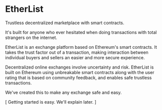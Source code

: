 # EtherList #

Trustless decentralized marketplace with smart contracts.

It's built for anyone who ever hesitated when doing transactions with total strangers on the internet.

EtherList is an exchange platform based on Ethereum's smart contracts. It takes the trust factor out of a transaction, making interaction between individual buyers and sellers an easier and more secure experience.

Decentralized online exchanges involve uncertainty and risk. EtherList is built on Ethereum using unbreakable smart contracts along with the user rating that is based on community feedback, and enables safe trustless transactions.
 
We've created this to make any exchange safe and easy.
 
[ Getting started is easy. We'll explain later. ]

<!-- ## Customer Quote ##

## Closing and Call to Action ## -->
